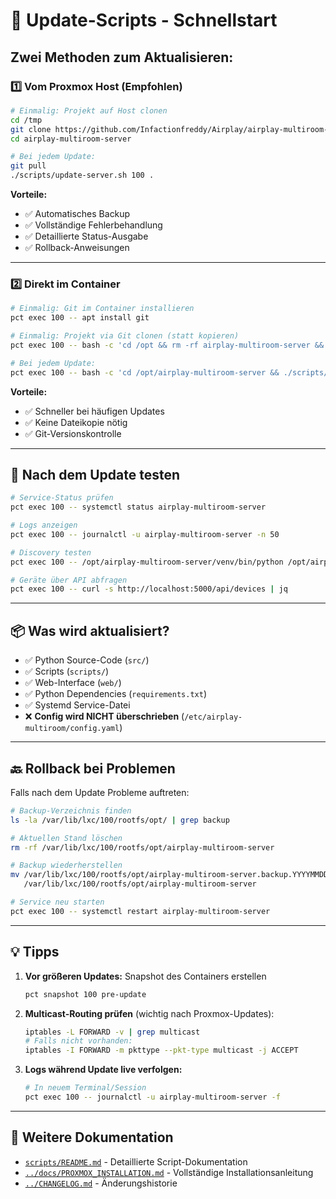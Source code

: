 # 🚀 Update-Scripts - Schnellstart

## Zwei Methoden zum Aktualisieren:

### 1️⃣ Vom Proxmox Host (Empfohlen)

```bash
# Einmalig: Projekt auf Host clonen
cd /tmp
git clone https://github.com/Infactionfreddy/Airplay/airplay-multiroom-server.git
cd airplay-multiroom-server

# Bei jedem Update:
git pull
./scripts/update-server.sh 100 .
```

**Vorteile:**
- ✅ Automatisches Backup
- ✅ Vollständige Fehlerbehandlung
- ✅ Detaillierte Status-Ausgabe
- ✅ Rollback-Anweisungen

---

### 2️⃣ Direkt im Container

```bash
# Einmalig: Git im Container installieren
pct exec 100 -- apt install git

# Einmalig: Projekt via Git clonen (statt kopieren)
pct exec 100 -- bash -c 'cd /opt && rm -rf airplay-multiroom-server && git clone https://github.com/Infactionfreddy/Airplay/airplay-multiroom-server.git'

# Bei jedem Update:
pct exec 100 -- bash -c 'cd /opt/airplay-multiroom-server && ./scripts/update-local.sh'
```

**Vorteile:**
- ✅ Schneller bei häufigen Updates
- ✅ Keine Dateikopie nötig
- ✅ Git-Versionskontrolle

---

## 🧪 Nach dem Update testen

```bash
# Service-Status prüfen
pct exec 100 -- systemctl status airplay-multiroom-server

# Logs anzeigen
pct exec 100 -- journalctl -u airplay-multiroom-server -n 50

# Discovery testen
pct exec 100 -- /opt/airplay-multiroom-server/venv/bin/python /opt/airplay-multiroom-server/scripts/test-discovery.py

# Geräte über API abfragen
pct exec 100 -- curl -s http://localhost:5000/api/devices | jq
```

---

## 📦 Was wird aktualisiert?

- ✅ Python Source-Code (`src/`)
- ✅ Scripts (`scripts/`)
- ✅ Web-Interface (`web/`)
- ✅ Python Dependencies (`requirements.txt`)
- ✅ Systemd Service-Datei
- ❌ **Config wird NICHT überschrieben** (`/etc/airplay-multiroom/config.yaml`)

---

## 🔙 Rollback bei Problemen

Falls nach dem Update Probleme auftreten:

```bash
# Backup-Verzeichnis finden
ls -la /var/lib/lxc/100/rootfs/opt/ | grep backup

# Aktuellen Stand löschen
rm -rf /var/lib/lxc/100/rootfs/opt/airplay-multiroom-server

# Backup wiederherstellen
mv /var/lib/lxc/100/rootfs/opt/airplay-multiroom-server.backup.YYYYMMDD_HHMMSS \
   /var/lib/lxc/100/rootfs/opt/airplay-multiroom-server

# Service neu starten
pct exec 100 -- systemctl restart airplay-multiroom-server
```

---

## 💡 Tipps

1. **Vor größeren Updates:** Snapshot des Containers erstellen
   ```bash
   pct snapshot 100 pre-update
   ```

2. **Multicast-Routing prüfen** (wichtig nach Proxmox-Updates):
   ```bash
   iptables -L FORWARD -v | grep multicast
   # Falls nicht vorhanden:
   iptables -I FORWARD -m pkttype --pkt-type multicast -j ACCEPT
   ```

3. **Logs während Update live verfolgen:**
   ```bash
   # In neuem Terminal/Session
   pct exec 100 -- journalctl -u airplay-multiroom-server -f
   ```

---

## 📖 Weitere Dokumentation

- [`scripts/README.md`](README.md) - Detaillierte Script-Dokumentation
- [`../docs/PROXMOX_INSTALLATION.md`](../docs/PROXMOX_INSTALLATION.md) - Vollständige Installationsanleitung
- [`../CHANGELOG.md`](../CHANGELOG.md) - Änderungshistorie
